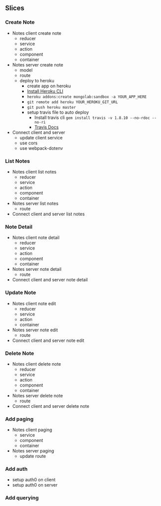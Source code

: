 ## Slices

### Create Note

* Notes client create note
  * reducer
  * service
  * action
  * component
  * container
* Notes server create note
  * model
  * route
  * deploy to heroku
    * create app on heroku
    * [Install Heroku CLI](https://devcenter.heroku.com/articles/heroku-cli#download-and-install)
    * `heroku addons:create mongolab:sandbox -a YOUR_APP_HERE`
    * `git remote add heroku YOUR_HEROKU_GIT_URL`
    * `git push heroku master`
    * setup travis file to auto deploy
      * Install travis cli `gem install travis -v 1.8.10 --no-rdoc --no-ri`
      * [Travis Docs](https://docs.travis-ci.com/user/deployment/heroku/)
* Connect client and server
  * update client service
  * use cors
  * use webpack-dotenv

### List Notes

* Notes client list notes
  * reducer
  * service
  * action
  * component
  * container
* Notes server list notes
  * route
* Connect client and server list notes

### Note Detail

* Notes client note detail
  * reducer
  * service
  * action
  * component
  * container
* Notes server note detail
  * route
* Connect client and server note detail

### Update Note

* Notes client note edit
  * reducer
  * service
  * action
  * container
* Notes server note edit
  * route
* Connect client and server note edit

### Delete Note

* Notes client delete note
  * reducer
  * service
  * action
  * component
  * container
* Notes server delete note
  * route
* Connect client and server delete note

### Add paging

* Notes client paging
  * service
  * component
  * container
* Notes server paging
  * update route

### Add auth

* setup auth0 on client
* setup auth0 on server

### Add querying
